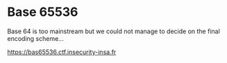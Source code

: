 # Base 65536

Base 64 is too mainstream but we could not manage to decide on the final encoding scheme...<br>

<a href="http://bas65536.ctf.insecurity-insa.fr">https://bas65536.ctf.insecurity-insa.fr</a>
